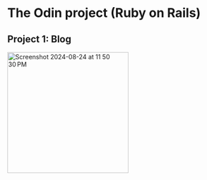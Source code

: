 # The Odin project (Ruby on Rails) 
## Project 1: Blog


<img width="274" alt="Screenshot 2024-08-24 at 11 50 30 PM" src="https://github.com/user-attachments/assets/0202ad5e-99bf-458a-9504-33fd9915dbff">
